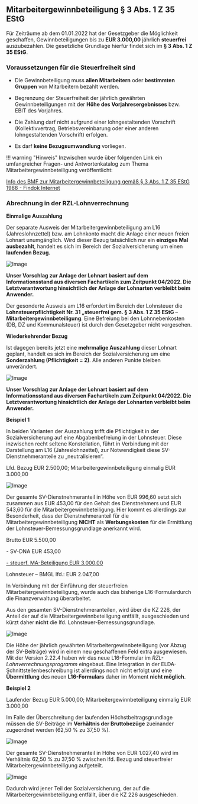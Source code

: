 ## Mitarbeitergewinnbeteiligung § 3 Abs. 1 Z 35 EStG

Für Zeiträume ab dem 01.01.2022 hat der Gesetzgeber die Möglichkeit geschaffen, Gewinnbeteiligungen bis zu **EUR 3.000,00** jährlich **steuerfrei** auszubezahlen. Die gesetzliche Grundlage hierfür findet sich im **§ 3 Abs. 1 Z 35 EStG**.

### Voraussetzungen für die Steuerfreiheit sind

- Die Gewinnbeteiligung muss **allen Mitarbeitern** oder **bestimmten   Gruppen** von Mitarbeitern bezahlt werden.

- Begrenzung der Steuerfreiheit der jährlich gewährten   Gewinnbeteiligungen mit der **Höhe des Vorjahresergebnisses** bzw.   EBIT des Vorjahres.

- Die Zahlung darf nicht aufgrund einer lohngestaltenden Vorschrift   (Kollektivvertrag, Betriebsvereinbarung oder einer anderen lohngestaltenden Vorschrift) erfolgen.

- Es darf **keine Bezugsumwandlung** vorliegen.

!!! warning "Hinweis"
    Inzwischen wurde über folgenden Link ein umfangreicher Fragen- und Antwortenkatalog zum Thema Mitarbeitergewinnbeteiligung veröffentlicht:

[Info des BMF zur Mitarbeitergewinnbeteiligung gemäß § 3 Abs. 1 Z 35
EStG 1988 - Findok
Internet](https://findok.bmf.gv.at/findok?execution=e100000s1&segmentId=282c652d-2d50-4811-bf99-87de61902c42)

### Abrechnung in der RZL-Lohnverrechnung

**Einmalige Auszahlung**

Der separate Ausweis der Mitarbeitergewinnbeteiligung am L16 (Jahreslohnzettel) bzw. am Lohnkonto macht die Anlage einer neuen freien Lohnart unumgänglich. Wird dieser Bezug tatsächlich nur ein **einziges Mal ausbezahlt**, handelt es sich im Bereich der Sozialversicherung um einen **laufenden Bezug.**

![Image](<img/image550.png>)

**Unser Vorschlag zur Anlage der Lohnart basiert auf dem Informationsstand aus diversen Fachartikeln zum Zeitpunkt 04/2022. Die Letztverantwortung hinsichtlich der Anlage der Lohnarten verbleibt beim Anwender.**

Der gesonderte Ausweis am L16 erfordert im Bereich der Lohnsteuer die **Lohnsteuerpflichtigkeit Nr. 31 „steuerfrei gem. § 3 Abs. 1 Z 35 EStG – Mitarbeitergewinnbeteiligung**. Eine Befreiung bei den Lohnnebenkosten (DB, DZ und Kommunalsteuer) ist durch den Gesetzgeber nicht vorgesehen.

**Wiederkehrender Bezug**

Ist dagegen bereits jetzt eine **mehrmalige Auszahlung** dieser Lohnart geplant, handelt es sich im Bereich der Sozialversicherung um eine **Sonderzahlung (Pflichtigkeit = 2)**. Alle anderen Punkte bleiben unverändert.

![Image](<img/image551.png>)

**Unser Vorschlag zur Anlage der Lohnart basiert auf dem Informationsstand aus diversen Fachartikeln zum Zeitpunkt 04/2022. Die Letztverantwortung hinsichtlich der Anlage der Lohnarten verbleibt beim Anwender.**

**Beispiel 1**

In beiden Varianten der Auszahlung trifft die Pflichtigkeit in der Sozialversicherung auf eine Abgabenbefreiung in der Lohnsteuer. Diese inzwischen recht seltene Konstellation, führt in Verbindung mit der Darstellung am L16 (Jahreslohnzettel), zur Notwendigkeit diese SV-Dienstnehmeranteile zu „neutralisieren“.

Lfd. Bezug EUR 2.500,00; Mitarbeitergewinnbeteiligung einmalig EUR 3.000,00

![Image](<img/image552.png>)

Der gesamte SV-Dienstnehmeranteil in Höhe von EUR 996,60 setzt sich zusammen aus EUR 453,00 für den Gehalt des Dienstnehmers und EUR 543,60 für die Mitarbeitergewinnbeteiligung. Hier kommt es allerdings zur Besonderheit, dass der Dienstnehmeranteil für die Mitarbeitergewinnbeteiligung **NICHT** als **Werbungskosten** für die Ermittlung der Lohnsteuer-Bemessungsgrundlage anerkannt wird.

Brutto EUR 5.500,00

\- SV-DNA EUR 453,00

<u>- steuerf. MA-Beteiligung EUR 3.000,00</u>

Lohnsteuer – BMGL lfd.: EUR 2.047,00

In Verbindung mit der Einführung der steuerfreien  Mitarbeitergewinnbeteiligung, wurde auch das bisherige L16-Formulardurch die Finanzverwaltung überarbeitet.

Aus den gesamten SV-Dienstnehmeranteilen, wird über die KZ 226, der Anteil der auf die Mitarbeitergewinnbeteiligung entfällt, ausgeschieden und kürzt daher **nicht** die lfd. Lohnsteuer-Bemessungsgrundlage.

![Image](<img/image553.png>)

Die Höhe der jährlich gewährten Mitarbeitergewinnbeteiligung (vor Abzug der SV-Beiträge) wird in einem neu geschaffenen Feld extra ausgewiesen. Mit der Version 2.22.4 haben wir das neue L16-Formular im *RZL-Lohnverrechnungsprogramm* eingebaut. Eine Integration in der ELDA-Schnittstellenbeschreibung ist allerdings noch nicht erfolgt und eine **Übermittlung** des neuen **L16-Formulars** daher im Moment **nicht möglich**.

**Beispiel 2**

Laufender Bezug EUR 5.000,00; Mitarbeitergewinnbeteiligung einmalig EUR 3.000,00

Im Falle der Überschreitung der laufenden Höchstbeitragsgrundlage müssen die SV-Beiträge im **Verhältnis der Bruttobezüge** zueinander zugeordnet werden (62,50 % zu 37,50 %).

![Image](<img/image554.png>)

Der gesamte SV-Dienstnehmeranteil in Höhe von EUR 1.027,40 wird im Verhältnis 62,50 % zu 37,50 % zwischen lfd. Bezug und steuerfreier Mitarbeitergewinnbeteiligung aufgeteilt.

![Image](<img/image555.png>)

Dadurch wird jener Teil der Sozialversicherung, der auf die Mitarbeitergewinnbeteiligung entfällt, über die KZ 226 ausgeschieden.